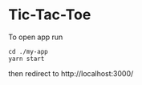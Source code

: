 # Tic-Tac-Toe
To open app run

```
cd ./my-app
yarn start
```

then redirect to http://localhost:3000/

